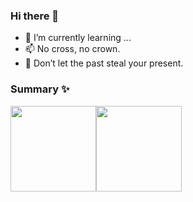 ### Hi there 👋

- 🌱 I’m currently learning ...
- 📫 No cross, no crown.
- 🤔 Don’t let the past steal your present.

### Summary ✨ 
<img align="" height="137px" src="https://github-readme-stats.vercel.app/api?username=wzllby&hide_title=true&hide_border=true&show_icons=true&include_all_commits=true&line_height=21&bg_color=0,EC6C6C,FFD479,FFFC79,73FA79&theme=graywhite&locale=cn" /><img align="" height="137px" src="https://github-readme-stats.vercel.app/api/top-langs/?username=wzllby&hide_title=true&hide_border=true&layout=compact&bg_color=0,73FA79,73FDFF,D783FF&theme=graywhite&locale=cn" />
